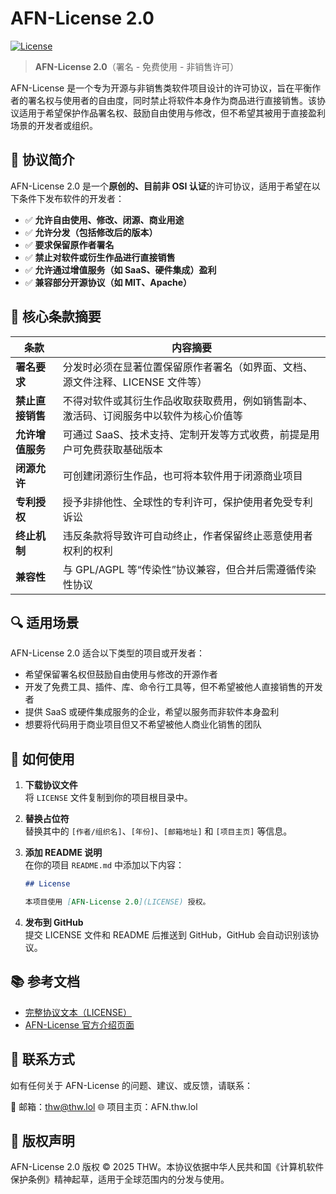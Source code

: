 # AFN-License 2.0  
[![License](https://img.shields.io/badge/license-AFN-blue)](LICENSE)

> **AFN-License 2.0**（署名 - 免费使用 - 非销售许可）

AFN-License 是一个专为开源与非销售类软件项目设计的许可协议，旨在平衡作者的署名权与使用者的自由度，同时禁止将软件本身作为商品进行直接销售。该协议适用于希望保护作品署名权、鼓励自由使用与修改，但不希望其被用于直接盈利场景的开发者或组织。



## 📌 协议简介

AFN-License 2.0 是一个**原创的、目前非 OSI 认证**的许可协议，适用于希望在以下条件下发布软件的开发者：

- ✅ **允许自由使用、修改、闭源、商业用途**
- ✅ **允许分发（包括修改后的版本）**
- ✅ **要求保留原作者署名**
- ✅ **禁止对软件或衍生作品进行直接销售**
- ✅ **允许通过增值服务（如 SaaS、硬件集成）盈利**
- ✅ **兼容部分开源协议（如 MIT、Apache）**



## 📎 核心条款摘要

| 条款 | 内容摘要 |
|------|----------|
| **署名要求** | 分发时必须在显著位置保留原作者署名（如界面、文档、源文件注释、LICENSE 文件等） |
| **禁止直接销售** | 不得对软件或其衍生作品收取获取费用，例如销售副本、激活码、订阅服务中以软件为核心价值等 |
| **允许增值服务** | 可通过 SaaS、技术支持、定制开发等方式收费，前提是用户可免费获取基础版本 |
| **闭源允许** | 可创建闭源衍生作品，也可将本软件用于闭源商业项目 |
| **专利授权** | 授予非排他性、全球性的专利许可，保护使用者免受专利诉讼 |
| **终止机制** | 违反条款将导致许可自动终止，作者保留终止恶意使用者权利的权利 |
| **兼容性** | 与 GPL/AGPL 等“传染性”协议兼容，但合并后需遵循传染性协议 |



## 🔍 适用场景

AFN-License 2.0 适合以下类型的项目或开发者：

- 希望保留署名权但鼓励自由使用与修改的开源作者
- 开发了免费工具、插件、库、命令行工具等，但不希望被他人直接销售的开发者
- 提供 SaaS 或硬件集成服务的企业，希望以服务而非软件本身盈利
- 想要将代码用于商业项目但又不希望被他人商业化销售的团队



## 📄 如何使用

1. **下载协议文件**  
   将 `LICENSE` 文件复制到你的项目根目录中。

2. **替换占位符**  
   替换其中的 `[作者/组织名]`、`[年份]`、`[邮箱地址]` 和 `[项目主页]` 等信息。

3. **添加 README 说明**  
   在你的项目 `README.md` 中添加以下内容：

   ```markdown
   ## License

   本项目使用 [AFN-License 2.0](LICENSE) 授权。
   ```

4. **发布到 GitHub**  
   提交 LICENSE 文件和 README 后推送到 GitHub，GitHub 会自动识别该协议。


## 📚 参考文档

- [完整协议文本（LICENSE）](LICENSE)
- [AFN-License 官方介绍页面](https://AFN.thw.lol)


## 📩 联系方式

如有任何关于 AFN-License 的问题、建议、或反馈，请联系：

📧 邮箱：thw@thw.lol 
🌐 项目主页：AFN.thw.lol



## 📜 版权声明

AFN-License 2.0 版权 © 2025 THW。本协议依据中华人民共和国《计算机软件保护条例》精神起草，适用于全球范围内的分发与使用。

